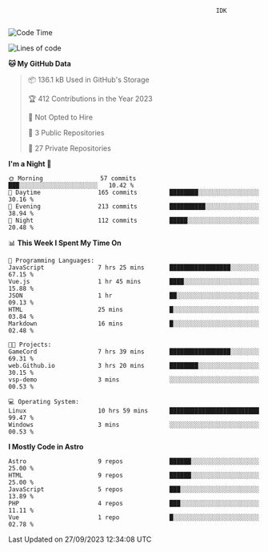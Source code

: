 ```text
                                                          IDK
                                       
```

<!--START_SECTION:waka-->
![Code Time](http://img.shields.io/badge/Code%20Time-51%20hrs%2030%20mins-blue)

![Lines of code](https://img.shields.io/badge/From%20Hello%20World%20I%27ve%20Written-134.3%20thousand%20lines%20of%20code-blue)

**🐱 My GitHub Data** 

> 📦 136.1 kB Used in GitHub's Storage 
 > 
> 🏆 412 Contributions in the Year 2023
 > 
> 🚫 Not Opted to Hire
 > 
> 📜 3 Public Repositories 
 > 
> 🔑 27 Private Repositories 
 > 
**I'm a Night 🦉** 

```text
🌞 Morning                57 commits          ███░░░░░░░░░░░░░░░░░░░░░░   10.42 % 
🌆 Daytime                165 commits         ████████░░░░░░░░░░░░░░░░░   30.16 % 
🌃 Evening                213 commits         ██████████░░░░░░░░░░░░░░░   38.94 % 
🌙 Night                  112 commits         █████░░░░░░░░░░░░░░░░░░░░   20.48 % 
```


📊 **This Week I Spent My Time On** 

```text
💬 Programming Languages: 
JavaScript               7 hrs 25 mins       █████████████████░░░░░░░░   67.15 % 
Vue.js                   1 hr 45 mins        ████░░░░░░░░░░░░░░░░░░░░░   15.88 % 
JSON                     1 hr                ██░░░░░░░░░░░░░░░░░░░░░░░   09.13 % 
HTML                     25 mins             █░░░░░░░░░░░░░░░░░░░░░░░░   03.84 % 
Markdown                 16 mins             █░░░░░░░░░░░░░░░░░░░░░░░░   02.48 % 

🐱‍💻 Projects: 
GameCord                 7 hrs 39 mins       █████████████████░░░░░░░░   69.31 % 
web.Github.io            3 hrs 20 mins       ████████░░░░░░░░░░░░░░░░░   30.15 % 
vsp-demo                 3 mins              ░░░░░░░░░░░░░░░░░░░░░░░░░   00.53 % 

💻 Operating System: 
Linux                    10 hrs 59 mins      █████████████████████████   99.47 % 
Windows                  3 mins              ░░░░░░░░░░░░░░░░░░░░░░░░░   00.53 % 
```

**I Mostly Code in Astro** 

```text
Astro                    9 repos             ██████░░░░░░░░░░░░░░░░░░░   25.00 % 
HTML                     9 repos             ██████░░░░░░░░░░░░░░░░░░░   25.00 % 
JavaScript               5 repos             ███░░░░░░░░░░░░░░░░░░░░░░   13.89 % 
PHP                      4 repos             ███░░░░░░░░░░░░░░░░░░░░░░   11.11 % 
Vue                      1 repo              █░░░░░░░░░░░░░░░░░░░░░░░░   02.78 % 
```




 Last Updated on 27/09/2023 12:34:08 UTC
<!--END_SECTION:waka-->
